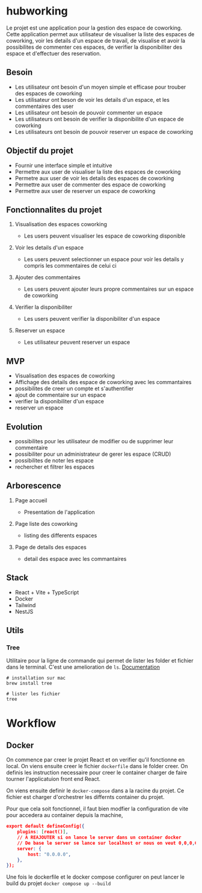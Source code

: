 # hubworking

Le projet est une application pour la gestion des espace de coworking. Cette application permet aux utilisateur de visualiser la liste des espaces de coworking, voir les details d'un espace de travail, de visualise et avoir la possibilites de commenter ces espaces, de verifier la disponibiliter des espace et d'effectuer des reservation.

## Besoin

- Les utilisateur ont besoin d'un moyen simple et efficase pour trouber des espaces de coworking
- Les utilisateur ont beson de voir les details d'un espace, et les commentaires des user
- Les utilisateur ont besoin de pouvoir commenter un espace
- Les utilisateurs ont besoin de verifier la disponibilite d'un espace de coworking
- Les utilisateurs ont besoin de pouvoir reserver un espace de coworking

## Objectif du projet

- Fournir une interface simple et intuitive
- Permettre aux user de visualiser la liste des espaces de coworking
- Permetre aux user de voir les details des espaces de coworking
- Permettre aux user de commenter des espace de coworking
- Permettre aux user de reserver un espace de coworking

## Fonctionnalites du projet

1. Visualisation des espaces coworking

   - Les users peuvent visualiser les espace de coworking disponible

2. Voir les details d'un espace

   - Les users peuvent selectionner un espace pour voir les details y compris les commentaires de celui ci

3. Ajouter des commentaires

   - Les users peuvent ajouter leurs propre commentaires sur un espace de coworking

4. Verifier la disponibiliter

   - Les users peuvent verifier la disponibiliter d'un espace

5. Reserver un espace
   - Les utilisateur peuvent reserver un espace

## MVP

- Visualisation des espaces de coworking
- Affichage des details des espace de coworking avec les commantaires
- possibilites de creer un compte et s'authentifier
- ajout de commentaire sur un espace
- verifier la disponibiliter d'un espace
- reserver un espace

## Evolution

- possibilites pour les utilisateur de modifier ou de supprimer leur commentaire
- possibiliter pour un administrateur de gerer les espace (CRUD)
- possibilites de noter les espace
- rechercher et filtrer les espaces

## Arborescence

1. Page accueil

   - Presentation de l'application

2. Page liste des coworking

   - listing des differents espaces

3. Page de details des espaces
   - detail des espace avec les commantaires

## Stack

- React + Vite + TypeScript
- Docker
- Tailwind
- NestJS

## Utils

### Tree

Utilitaire pour la ligne de commande qui permet de lister les folder et fichier dans le terminal. C'est une amelioration de `ls`.
[Documentation](https://sourabhbajaj.com/mac-setup/iTerm/tree.html)

```shell
# installation sur mac
brew install tree

# lister les fichier
tree
```

# Workflow

## Docker

On commence par creer le projet React et on verifier qu'il fonctionne en local. On viens ensuite creer le fichier `dockerfile` dans le folder creer.
On definis les instruction necessaire pour creer le container charger de faire tourner l'applicatuion front end React.

On viens ensuite definir le `docker-compose` dans a la racine du projet. Ce fichier est charger d'orchestrer les differnts container du projet.

Pour que cela soit fonctionnel, il faut bien modfier la configuration de vite pour accedera au container depuis la machine,

```json
export default defineConfig({
	plugins: [react()],
	// A REAJOUTER si on lance le server dans un container docker
	// De base le server se lance sur localhost or nous on veut 0,0,0,0 pour pouvoir y accéder depuis l'extérieur du container !
	server: {
		host: "0.0.0.0",
	},
});
```

Une fois le dockerfile et le docker compose configurer on peut lancer le build du projet `docker compose up --build`
